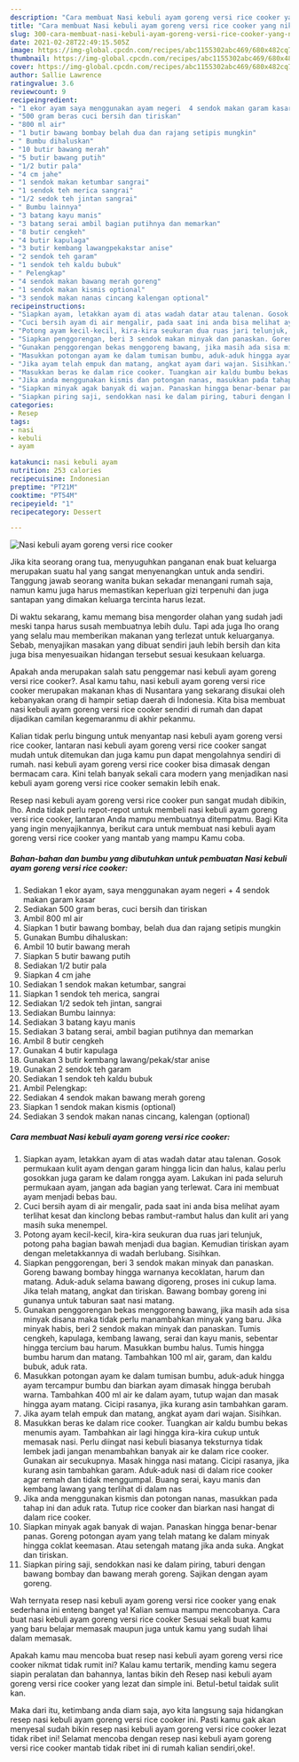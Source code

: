 ```yaml
---
description: "Cara membuat Nasi kebuli ayam goreng versi rice cooker yang nikmat Untuk Jualan"
title: "Cara membuat Nasi kebuli ayam goreng versi rice cooker yang nikmat Untuk Jualan"
slug: 300-cara-membuat-nasi-kebuli-ayam-goreng-versi-rice-cooker-yang-nikmat-untuk-jualan
date: 2021-02-28T22:49:15.505Z
image: https://img-global.cpcdn.com/recipes/abc1155302abc469/680x482cq70/nasi-kebuli-ayam-goreng-versi-rice-cooker-foto-resep-utama.jpg
thumbnail: https://img-global.cpcdn.com/recipes/abc1155302abc469/680x482cq70/nasi-kebuli-ayam-goreng-versi-rice-cooker-foto-resep-utama.jpg
cover: https://img-global.cpcdn.com/recipes/abc1155302abc469/680x482cq70/nasi-kebuli-ayam-goreng-versi-rice-cooker-foto-resep-utama.jpg
author: Sallie Lawrence
ratingvalue: 3.6
reviewcount: 9
recipeingredient:
- "1 ekor ayam saya menggunakan ayam negeri  4 sendok makan garam kasar"
- "500 gram beras cuci bersih dan tiriskan"
- "800 ml air"
- "1 butir bawang bombay belah dua dan rajang setipis mungkin"
- " Bumbu dihaluskan"
- "10 butir bawang merah"
- "5 butir bawang putih"
- "1/2 butir pala"
- "4 cm jahe"
- "1 sendok makan ketumbar sangrai"
- "1 sendok teh merica sangrai"
- "1/2 sedok teh jintan sangrai"
- " Bumbu lainnya"
- "3 batang kayu manis"
- "3 batang serai ambil bagian putihnya dan memarkan"
- "8 butir cengkeh"
- "4 butir kapulaga"
- "3 butir kembang lawangpekakstar anise"
- "2 sendok teh garam"
- "1 sendok teh kaldu bubuk"
- " Pelengkap"
- "4 sendok makan bawang merah goreng"
- "1 sendok makan kismis optional"
- "3 sendok makan nanas cincang kalengan optional"
recipeinstructions:
- "Siapkan ayam, letakkan ayam di atas wadah datar atau talenan. Gosok permukaan kulit ayam dengan garam hingga licin dan halus, kalau perlu gosokkan juga garam ke dalam rongga ayam. Lakukan ini pada seluruh permukaan ayam, jangan ada bagian yang terlewat. Cara ini membuat ayam menjadi bebas bau."
- "Cuci bersih ayam di air mengalir, pada saat ini anda bisa melihat ayam terlihat kesat dan kinclong bebas rambut-rambut halus dan kulit ari yang masih suka menempel."
- "Potong ayam kecil-kecil, kira-kira seukuran dua ruas jari telunjuk, potong paha bagian bawah menjadi dua bagian. Kemudian tiriskan ayam dengan meletakkannya di wadah berlubang. Sisihkan."
- "Siapkan penggorengan, beri 3 sendok makan minyak dan panaskan. Goreng bawang bombay hingga warnanya kecoklatan, harum dan matang. Aduk-aduk selama bawang digoreng, proses ini cukup lama. Jika telah matang, angkat dan tiriskan. Bawang bombay goreng ini gunanya untuk taburan saat nasi matang."
- "Gunakan penggorengan bekas menggoreng bawang, jika masih ada sisa minyak disana maka tidak perlu manambahkan minyak yang baru. Jika minyak habis, beri 2 sendok makan minyak dan panaskan. Tumis cengkeh, kapulaga, kembang lawang, serai dan kayu manis, sebentar hingga tercium bau harum. Masukkan bumbu halus. Tumis hingga bumbu harum dan matang. Tambahkan 100 ml air, garam, dan kaldu bubuk, aduk rata."
- "Masukkan potongan ayam ke dalam tumisan bumbu, aduk-aduk hingga ayam tercampur bumbu dan biarkan ayam dimasak hingga berubah warna. Tambahkan 400 ml air ke dalam ayam, tutup wajan dan masak hingga ayam matang. Cicipi rasanya, jika kurang asin tambahkan garam."
- "Jika ayam telah empuk dan matang, angkat ayam dari wajan. Sisihkan."
- "Masukkan beras ke dalam rice cooker. Tuangkan air kaldu bumbu bekas menumis ayam. Tambahkan air lagi hingga kira-kira cukup untuk memasak nasi. Perlu diingat nasi kebuli biasanya teksturnya tidak lembek jadi jangan menambahkan banyak air ke dalam rice cooker. Gunakan air secukupnya. Masak hingga nasi matang. Cicipi rasanya, jika kurang asin tambahkan garam. Aduk-aduk nasi di dalam rice cooker agar remah dan tidak menggumpal. Buang serai, kayu manis dan kembang lawang yang terlihat di dalam nas"
- "Jika anda menggunakan kismis dan potongan nanas, masukkan pada tahap ini dan aduk rata. Tutup rice cooker dan biarkan nasi hangat di dalam rice cooker."
- "Siapkan minyak agak banyak di wajan. Panaskan hingga benar-benar panas. Goreng potongan ayam yang telah matang ke dalam minyak hingga coklat keemasan. Atau setengah matang jika anda suka. Angkat dan tiriskan."
- "Siapkan piring saji, sendokkan nasi ke dalam piring, taburi dengan bawang bombay dan bawang merah goreng. Sajikan dengan ayam goreng."
categories:
- Resep
tags:
- nasi
- kebuli
- ayam

katakunci: nasi kebuli ayam 
nutrition: 253 calories
recipecuisine: Indonesian
preptime: "PT21M"
cooktime: "PT54M"
recipeyield: "1"
recipecategory: Dessert

---
```



![Nasi kebuli ayam goreng versi rice cooker](https://img-global.cpcdn.com/recipes/abc1155302abc469/680x482cq70/nasi-kebuli-ayam-goreng-versi-rice-cooker-foto-resep-utama.jpg)

Jika kita seorang orang tua, menyuguhkan panganan enak buat keluarga merupakan suatu hal yang sangat menyenangkan untuk anda sendiri. Tanggung jawab seorang  wanita bukan sekadar menangani rumah saja, namun kamu juga harus memastikan keperluan gizi terpenuhi dan juga santapan yang dimakan keluarga tercinta harus lezat.

Di waktu  sekarang, kamu memang bisa mengorder olahan yang sudah jadi meski tanpa harus susah membuatnya lebih dulu. Tapi ada juga lho orang yang selalu mau memberikan makanan yang terlezat untuk keluarganya. Sebab, menyajikan masakan yang dibuat sendiri jauh lebih bersih dan kita juga bisa menyesuaikan hidangan tersebut sesuai kesukaan keluarga. 



Apakah anda merupakan salah satu penggemar nasi kebuli ayam goreng versi rice cooker?. Asal kamu tahu, nasi kebuli ayam goreng versi rice cooker merupakan makanan khas di Nusantara yang sekarang disukai oleh kebanyakan orang di hampir setiap daerah di Indonesia. Kita bisa membuat nasi kebuli ayam goreng versi rice cooker sendiri di rumah dan dapat dijadikan camilan kegemaranmu di akhir pekanmu.

Kalian tidak perlu bingung untuk menyantap nasi kebuli ayam goreng versi rice cooker, lantaran nasi kebuli ayam goreng versi rice cooker sangat mudah untuk ditemukan dan juga kamu pun dapat mengolahnya sendiri di rumah. nasi kebuli ayam goreng versi rice cooker bisa dimasak dengan bermacam cara. Kini telah banyak sekali cara modern yang menjadikan nasi kebuli ayam goreng versi rice cooker semakin lebih enak.

Resep nasi kebuli ayam goreng versi rice cooker pun sangat mudah dibikin, lho. Anda tidak perlu repot-repot untuk membeli nasi kebuli ayam goreng versi rice cooker, lantaran Anda mampu membuatnya ditempatmu. Bagi Kita yang ingin menyajikannya, berikut cara untuk membuat nasi kebuli ayam goreng versi rice cooker yang mantab yang mampu Kamu coba.

<!--inarticleads1-->

##### Bahan-bahan dan bumbu yang dibutuhkan untuk pembuatan Nasi kebuli ayam goreng versi rice cooker:

1. Sediakan 1 ekor ayam, saya menggunakan ayam negeri + 4 sendok makan garam kasar
1. Sediakan 500 gram beras, cuci bersih dan tiriskan
1. Ambil 800 ml air
1. Siapkan 1 butir bawang bombay, belah dua dan rajang setipis mungkin
1. Gunakan  Bumbu dihaluskan:
1. Ambil 10 butir bawang merah
1. Siapkan 5 butir bawang putih
1. Sediakan 1/2 butir pala
1. Siapkan 4 cm jahe
1. Sediakan 1 sendok makan ketumbar, sangrai
1. Siapkan 1 sendok teh merica, sangrai
1. Sediakan 1/2 sedok teh jintan, sangrai
1. Sediakan  Bumbu lainnya:
1. Sediakan 3 batang kayu manis
1. Sediakan 3 batang serai, ambil bagian putihnya dan memarkan
1. Ambil 8 butir cengkeh
1. Gunakan 4 butir kapulaga
1. Gunakan 3 butir kembang lawang/pekak/star anise
1. Gunakan 2 sendok teh garam
1. Sediakan 1 sendok teh kaldu bubuk
1. Ambil  Pelengkap:
1. Sediakan 4 sendok makan bawang merah goreng
1. Siapkan 1 sendok makan kismis (optional)
1. Sediakan 3 sendok makan nanas cincang, kalengan (optional)




<!--inarticleads2-->

##### Cara membuat Nasi kebuli ayam goreng versi rice cooker:

1. Siapkan ayam, letakkan ayam di atas wadah datar atau talenan. Gosok permukaan kulit ayam dengan garam hingga licin dan halus, kalau perlu gosokkan juga garam ke dalam rongga ayam. Lakukan ini pada seluruh permukaan ayam, jangan ada bagian yang terlewat. Cara ini membuat ayam menjadi bebas bau.
1. Cuci bersih ayam di air mengalir, pada saat ini anda bisa melihat ayam terlihat kesat dan kinclong bebas rambut-rambut halus dan kulit ari yang masih suka menempel.
1. Potong ayam kecil-kecil, kira-kira seukuran dua ruas jari telunjuk, potong paha bagian bawah menjadi dua bagian. Kemudian tiriskan ayam dengan meletakkannya di wadah berlubang. Sisihkan.
1. Siapkan penggorengan, beri 3 sendok makan minyak dan panaskan. Goreng bawang bombay hingga warnanya kecoklatan, harum dan matang. Aduk-aduk selama bawang digoreng, proses ini cukup lama. Jika telah matang, angkat dan tiriskan. Bawang bombay goreng ini gunanya untuk taburan saat nasi matang.
1. Gunakan penggorengan bekas menggoreng bawang, jika masih ada sisa minyak disana maka tidak perlu manambahkan minyak yang baru. Jika minyak habis, beri 2 sendok makan minyak dan panaskan. Tumis cengkeh, kapulaga, kembang lawang, serai dan kayu manis, sebentar hingga tercium bau harum. Masukkan bumbu halus. Tumis hingga bumbu harum dan matang. Tambahkan 100 ml air, garam, dan kaldu bubuk, aduk rata.
1. Masukkan potongan ayam ke dalam tumisan bumbu, aduk-aduk hingga ayam tercampur bumbu dan biarkan ayam dimasak hingga berubah warna. Tambahkan 400 ml air ke dalam ayam, tutup wajan dan masak hingga ayam matang. Cicipi rasanya, jika kurang asin tambahkan garam.
1. Jika ayam telah empuk dan matang, angkat ayam dari wajan. Sisihkan.
1. Masukkan beras ke dalam rice cooker. Tuangkan air kaldu bumbu bekas menumis ayam. Tambahkan air lagi hingga kira-kira cukup untuk memasak nasi. Perlu diingat nasi kebuli biasanya teksturnya tidak lembek jadi jangan menambahkan banyak air ke dalam rice cooker. Gunakan air secukupnya. Masak hingga nasi matang. Cicipi rasanya, jika kurang asin tambahkan garam. Aduk-aduk nasi di dalam rice cooker agar remah dan tidak menggumpal. Buang serai, kayu manis dan kembang lawang yang terlihat di dalam nas
1. Jika anda menggunakan kismis dan potongan nanas, masukkan pada tahap ini dan aduk rata. Tutup rice cooker dan biarkan nasi hangat di dalam rice cooker.
1. Siapkan minyak agak banyak di wajan. Panaskan hingga benar-benar panas. Goreng potongan ayam yang telah matang ke dalam minyak hingga coklat keemasan. Atau setengah matang jika anda suka. Angkat dan tiriskan.
1. Siapkan piring saji, sendokkan nasi ke dalam piring, taburi dengan bawang bombay dan bawang merah goreng. Sajikan dengan ayam goreng.




Wah ternyata resep nasi kebuli ayam goreng versi rice cooker yang enak sederhana ini enteng banget ya! Kalian semua mampu mencobanya. Cara buat nasi kebuli ayam goreng versi rice cooker Sesuai sekali buat kamu yang baru belajar memasak maupun juga untuk kamu yang sudah lihai dalam memasak.

Apakah kamu mau mencoba buat resep nasi kebuli ayam goreng versi rice cooker nikmat tidak rumit ini? Kalau kamu tertarik, mending kamu segera siapin peralatan dan bahannya, lantas bikin deh Resep nasi kebuli ayam goreng versi rice cooker yang lezat dan simple ini. Betul-betul taidak sulit kan. 

Maka dari itu, ketimbang anda diam saja, ayo kita langsung saja hidangkan resep nasi kebuli ayam goreng versi rice cooker ini. Pasti kamu gak akan menyesal sudah bikin resep nasi kebuli ayam goreng versi rice cooker lezat tidak ribet ini! Selamat mencoba dengan resep nasi kebuli ayam goreng versi rice cooker mantab tidak ribet ini di rumah kalian sendiri,oke!.

